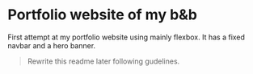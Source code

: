 # Portfolio website of my b&b

First attempt at my portfolio website using mainly flexbox. It has a fixed navbar and a hero banner.

> Rewrite this readme later following gudelines.
> 
